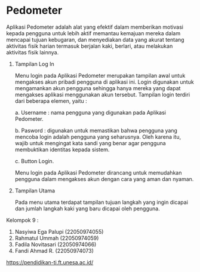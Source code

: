 # Pedometer
Aplikasi Pedometer adalah alat yang efektif dalam memberikan motivasi kepada pengguna untuk lebih aktif memantau kemajuan mereka dalam mencapai tujuan kebugaran, dan menyediakan data yang akurat tentang aktivitas fisik harian termasuk berjalan kaki, berlari, atau melakukan aktivitas fisik lainnya.
1. Tampilan Log In

   Menu login pada Aplikasi Pedometer merupakan tampilan awal untuk mengakses akun pribadi pengguna di aplikasi ini. Login digunakan untuk mengamankan akun pengguna sehingga hanya mereka yang dapat mengakses aplikasi menggunakan akun tersebut. Tampilan login terdiri dari beberapa elemen, yaitu :

   a. Username : nama pengguna yang digunakan pada Aplikasi Pedometer.

   b. Pasword : digunakan untuk memastikan bahwa pengguna yang mencoba login adalah pengguna yang seharusnya. Oleh karena itu, wajib untuk mengingat kata sandi yang benar agar pengguna membuktikan identitas kepada sistem.

   c. Button Login.

    Menu login pada Aplikasi Pedometer dirancang untuk memudahkan pengguna dalam mengakses akun dengan cara yang aman dan nyaman.
   
3. Tampilan Utama

    Pada menu utama terdapat tampilan tujuan langkah yang ingin dicapai dan jumlah langkah kaki yang baru dicapai oleh pengguna.

Kelompok 9 :
   1. Nasyiwa Ega Palupi	(22050974055)
   2. Rahmatul Ummah		(22050974059)
   3. Fadila Novitasari		(22050974066)
   4. Fandi Ahmad R.	    (22050974073)

https://pendidikan-ti.ft.unesa.ac.id/
